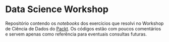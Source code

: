 # Data Science Workshop

Repositório contendo os _notebooks_ dos exercícios que resolvi no Workshop de Ciência de Dados do [Packt](https://courses.packtpub.com/). Os códigos estão com poucos comentários e servem apenas como referência para eventuais consultas futuras.
